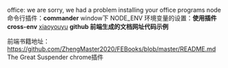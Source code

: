 office: we are sorry, we had a problem installing your office programs
node命令行插件：**commander**
window下 NODE_ENV 环境变量的设置：**使用插件cross-env**
[xiaoyouyu](https://github.com/xiaoyouyu) **github 前端生成的文档网址代码示例**

前端书籍地址：https://github.com/ZhengMaster2020/FEBooks/blob/master/README.md
The Great Suspender chrome插件

